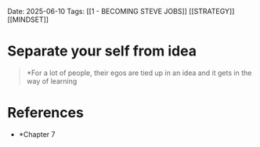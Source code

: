 Date: 2025-06-10
Tags: [[1 - BECOMING STEVE JOBS]] [[STRATEGY]] [[MINDSET]]

# Separate your self from idea

>*For a lot of people, their egos are tied up in an idea and it gets in the way of learning 

# References 
- *Chapter 7